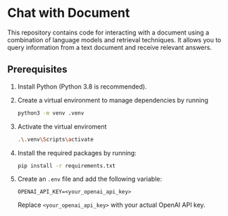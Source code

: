 # Chat with Document
This repository contains code for interacting with a document using a combination of language models and retrieval techniques. It allows you to query information from a text document and receive relevant answers.

## Prerequisites
1. Install Python (Python 3.8 is recommended).
2. Create a virtual environment to manage dependencies by running 
	```sh
	python3 -m venv .venv
	```
3. Activate the virtual enviroment
	```sh
	.\.venv\Scripts\activate
	```
4. Install the required packages by running:
	```sh
	pip install -r requirements.txt
	```

5. Create an `.env` file and add the following variable:
	```
	OPENAI_API_KEY=<your_openai_api_key>
	```
	Replace `<your_openai_api_key>` with your actual OpenAI API key.
